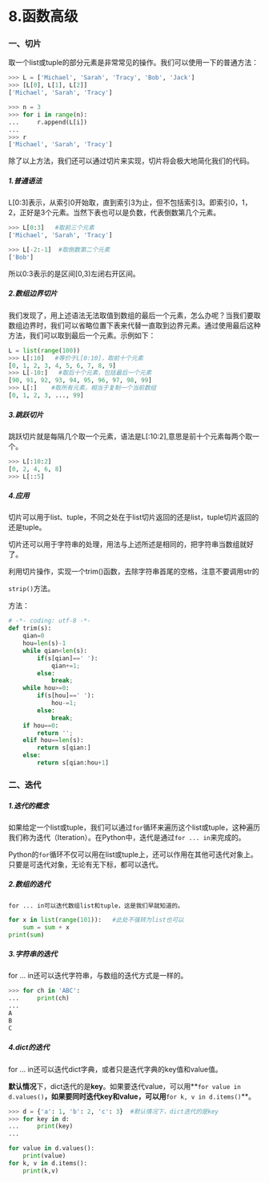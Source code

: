 # 8.函数高级

### 一、切片

取一个list或tuple的部分元素是非常常见的操作。我们可以使用一下的普通方法：

```py
>>> L = ['Michael', 'Sarah', 'Tracy', 'Bob', 'Jack']
>>> [L[0], L[1], L[2]]
['Michael', 'Sarah', 'Tracy']

>>> n = 3
>>> for i in range(n):
...     r.append(L[i])
... 
>>> r
['Michael', 'Sarah', 'Tracy']
```

除了以上方法，我们还可以通过切片来实现，切片将会极大地简化我们的代码。

##### 1.普通语法

L\[0:3\]表示，从索引0开始取，直到索引3为止，但不包括索引3。即索引0，1，2，正好是3个元素。当然下表也可以是负数，代表倒数第几个元素。

```py
>>> L[0:3]   #取前三个元素
['Michael', 'Sarah', 'Tracy']

>>> L[-2:-1]  #取倒数第二个元素
['Bob']
```

所以0:3表示的是区间\[0,3\)左闭右开区间。

##### 2.数组边界切片

我们发现了，用上述语法无法取值到数组的最后一个元素，怎么办呢？当我们要取数组边界时，我们可以省略位置下表来代替一直取到边界元素。通过使用最后这种方法，我们可以取到最后一个元素。示例如下：

```py
L = list(range(100))
>>> L[:10]   #等价于L[0:10]，取前十个元素
[0, 1, 2, 3, 4, 5, 6, 7, 8, 9]
>>> L[-10:]   #取后十个元素，包括最后一个元素
[90, 91, 92, 93, 94, 95, 96, 97, 98, 99]
>>> L[:]    #取所有元素，相当于复制一个当前数组
[0, 1, 2, 3, ..., 99]
```

##### 3.跳跃切片

跳跃切片就是每隔几个取一个元素，语法是L\[:10:2\],意思是前十个元素每两个取一个。

```py
>>> L[:10:2]
[0, 2, 4, 6, 8]
>>> L[::5]
```

##### 4.应用

切片可以用于list、tuple，不同之处在于list切片返回的还是list，tuple切片返回的还是tuple。

切片还可以用于字符串的处理，用法与上述所述是相同的，把字符串当数组就好了。

利用切片操作，实现一个trim\(\)函数，去除字符串首尾的空格，注意不要调用str的

`strip()`方法。

方法：

```py
# -*- coding: utf-8 -*-
def trim(s):
    qian=0
    hou=len(s)-1    
    while qian<len(s):
        if(s[qian]==' '):
            qian+=1;
        else:
            break;
    while hou>=0:
        if(s[hou]==' '):
            hou-=1;
        else:
            break;
    if hou==0:
        return '';
    elif hou==len(s):
        return s[qian:]
    else:
        return s[qian:hou+1]
```

### 二、迭代

##### 1.迭代的概念

如果给定一个list或tuple，我们可以通过`for`循环来遍历这个list或tuple，这种遍历我们称为迭代（Iteration）。在Python中，迭代是通过`for ... in`来完成的。

Python的`for`循环不仅可以用在list或tuple上，还可以作用在其他可迭代对象上。只要是可迭代对象，无论有无下标，都可以迭代。

##### 2.数组的迭代

`for ... in可以迭代数组list和tuple，这是我们早就知道的。`

```py
for x in list(range(101)):   #此处不强转为list也可以
    sum = sum + x
print(sum)
```

##### 3.字符串的迭代

for ... in还可以迭代字符串，与数组的迭代方式是一样的。

```py
>>> for ch in 'ABC':
...     print(ch)
...
A
B
C
```

##### 4.dict的迭代

for ... in还可以迭代dict字典，或者只是迭代字典的key值和value值。

**默认情况**下，dict迭代的是**key**。如果要迭代value，可以用**`for value in d.values()`**，如果要同时迭代key和value，可以用**`for k, v in d.items()`**。

```py
>>> d = {'a': 1, 'b': 2, 'c': 3}  #默认情况下，dict迭代的是key
>>> for key in d:
...     print(key)
...

for value in d.values():
    print(value)
for k, v in d.items():
    print(k,v)
```



